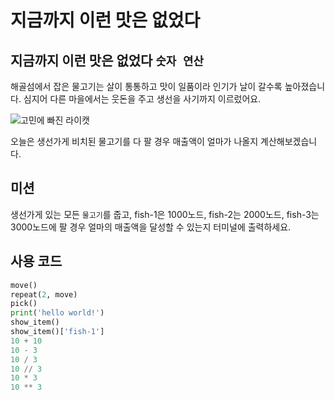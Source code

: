 # 지금까지 이런 맛은 없었다

## 지금까지 이런 맛은 없었다 `숫자 연산`

해골섬에서 잡은 물고기는 살이 통통하고 맛이 일품이라 인기가 날이 갈수록 높아졌습니다. 심지어 다른 마을에서는 웃돈을 주고 생선을 사기까지 이르렀어요.

![고민에 빠진 라이캣](./story3-1.png)

오늘은 생선가게 비치된 물고기를 다 팔 경우 매출액이 얼마가 나올지 계산해보겠습니다.

## 미션

생선가게 있는 모든 `물고기`를 줍고, fish-1은 1000노드, fish-2는 2000노드, fish-3는 3000노드에 팔 경우 얼마의 매출액을 달성할 수 있는지 터미널에 출력하세요.

## 사용 코드

```python
move()
repeat(2, move)
pick()
print('hello world!')
show_item()
show_item()['fish-1']
10 + 10
10 - 3
10 / 3
10 // 3
10 * 3
10 ** 3
```